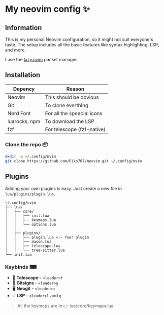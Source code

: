 # My neovim config ✨

## Information

This is my personal Neovim configuration, so it might not suit everyone's taste. The setup includes all the basic features like syntax highlighting, LSP, and more.

I use the [lazy.nvim](https://github.com/folke/lazy.nvim) packet manager.

## Installation

| Depency       | Reason                     |
| ------------- | -------------------------- |
| Neovim        | This should be obvious     |
| Git           | To clone everthing         |
| Nerd Font     | For all the speacial icons |
| luarocks, npm | To download the LSP        |
| fzf           | For telescope (fzf-native) |

### Clone the repo 📦

```sh
mkdir -p ~/.config/nvim
git clone https://github.com/Fiko767/neovim.git ~/.config/nvim
```

## Plugins

Adding your own plugins is easy. Just create a new file in `lua/plugins/plugin.lua`.

```
~/.config/nvim
├── lua/
│   ├── core/
│   │   ├── init.lua
│   │   ├── keymaps.lua
│   │   └── options.lua
│   │
│   ├── plugins/
│   │   ├── plugin.lua <-- Your plugin
│   │   ├── mason.lua
│   │   ├── telescope.lua
│   │   └── tree-sitter.lua
└── init.lua
```

### Keybinds ⌨

- 📂 **Telescope** – `<leader>f`
- 🧲 **Gitsigns** - `<leader>g`
- 🖥 **Neogit** - `<leader>n`
- 💡 **LSP** - `<leader>l` and `g`

> All the keymaps are in 👉 lua/core/keymaps.lua
